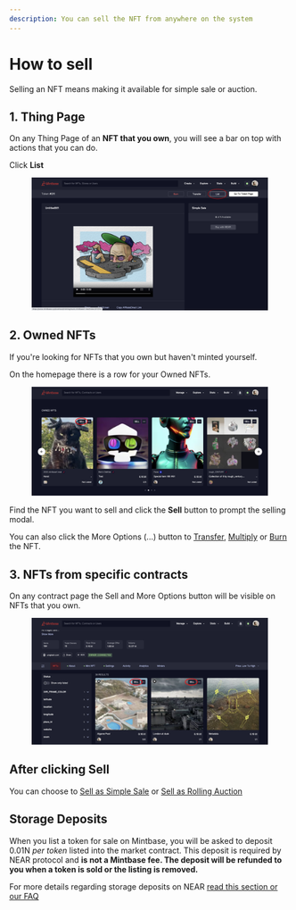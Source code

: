 ```yaml
---
description: You can sell the NFT from anywhere on the system
---
```


# How to sell

Selling an NFT means making it available for simple sale or auction.

## 1. Thing Page

On any Thing Page of an **NFT that you own**, you will see a bar on top with actions that you can do.

Click **List**

<figure><img src="../../.gitbook/assets/Screenshot 2023-04-11 at 11.18.png" alt=""><figcaption></figcaption></figure>

## 2. Owned NFTs

If you're looking for NFTs that you own but haven't minted yourself.

On the homepage there is a row for your Owned NFTs.

<figure><img src="../../.gitbook/assets/Screenshot 2023-07-05 at 15.31.png" alt=""><figcaption></figcaption></figure>

Find the NFT you want to sell and click the **Sell** button to prompt the selling modal.

You can also click the More Options (...) button to [Transfer](../creating-nfts/transferring-nfts.md), [Multiply](../creating-nfts/multiplying-nfts.md) or [Burn](../creating-nfts/burning-nfts.md) the NFT.



## 3. NFTs from specific contracts

On any contract page the Sell and More Options button will be visible on NFTs that you own.

<figure><img src="../../.gitbook/assets/Screenshot 2023-07-05 at 15.39.png" alt=""><figcaption></figcaption></figure>

## After clicking Sell

You can choose to [Sell as Simple Sale](listing-as-simple-sale.md) or [Sell as Rolling Auction](listing-as-rolling-auction.md)

## Storage Deposits

When you list a token for sale on Mintbase, you will be asked to deposit 0.01N _per token_ listed into the market contract. This deposit is required by NEAR protocol and **is not a Mintbase fee. The deposit will be refunded to you when a token is sold or the listing is removed.** &#x20;

For more details regarding storage deposits on NEAR [read this section or our FAQ](../faq.md#what-is-a-storage-deposit-and-why-is-it-required-to-list-on-the-market)
